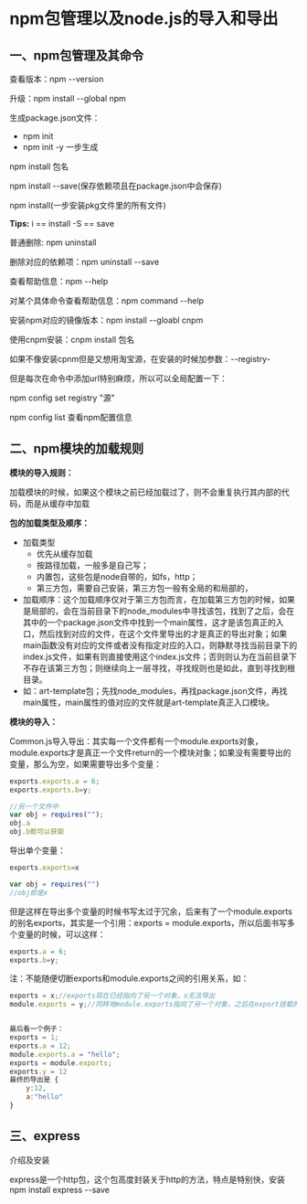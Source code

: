 # npm包管理以及node.js的导入和导出

## 一、npm包管理及其命令

查看版本：npm --version

升级：npm install --global npm 

生成package.json文件：

- npm init   
- npm init -y 一步生成

npm install 包名

npm install --save(保存依赖项且在package.json中会保存)

npm install(一步安装pkg文件里的所有文件)

**Tips:** i == install   -S == save

普通删除: npm uninstall 

删除对应的依赖项：npm uninstall --save

查看帮助信息：npm --help

对某个具体命令查看帮助信息：npm command --help

安装npm对应的镜像版本：npm install --gloabl cnpm

使用cnpm安装：cnpm install 包名

如果不像安装cpnm但是又想用淘宝源，在安装的时候加参数：--registry-

但是每次在命令中添加url特别麻烦，所以可以全局配置一下：

npm config set registry "源"

npm config list 查看npm配置信息



## 二、npm模块的加载规则

**模块的导入规则：**

加载模块的时候，如果这个模块之前已经加载过了，则不会重复执行其内部的代码，而是从缓存中加载



**包的加载类型及顺序：**

- 加载类型
  - 优先从缓存加载
  - 按路径加载，一般多是自己写；
  - 内置包，这些包是node自带的，如fs，http；
  - 第三方包，需要自己安装，第三方包一般有全局的和局部的，
- 加载顺序：这个加载顺序仅对于第三方包而言，在加载第三方包的时候，如果是局部的，会在当前目录下的node_modules中寻找该包，找到了之后，会在其中的一个package.json文件中找到一个main属性，这才是该包真正的入口，然后找到对应的文件，在这个文件里导出的才是真正的导出对象；如果main函数没有对应的文件或者没有指定对应的入口，则静默寻找当前目录下的index.js文件，如果有则直接使用这个index.js文件；否则则认为在当前目录下不存在该第三方包；则继续向上一层寻找，寻找规则也是如此，直到寻找到根目录。
- 如：art-template包；先找node_modules，再找package.json文件，再找main属性，main属性的值对应的文件就是art-template真正入口模块。



**模块的导入：**

Common.js导入导出：其实每一个文件都有一个module.exports对象，module.exports才是真正一个文件return的一个模块对象；如果没有需要导出的变量，那么为空，如果需要导出多个变量：

``` javascript
exports.exports.a = 6;
exports.exports.b=y;

//另一个文件中
var obj = requires("");
obj.a
obj.b都可以获取
```

导出单个变量：

``` javascript
exports.exports=x

var obj = requires("")
//obj即是x
```

但是这样在导出多个变量的时候书写太过于冗余，后来有了一个module.exports的别名exports，其实是一个引用：exports = module.exports，所以后面书写多个变量的时候，可以这样：

```javascript
exports.a = 6;
exports.b=y;
```

注：不能随便切断exports和module.exports之间的引用关系，如：

```javascript
exports = x;//exports现在已经指向了另一个对象，x无法导出
module.exports = y;//同样地module.exports指向了另一个对象，之后在export挂载的任何属性都无法导出


最后看一个例子：
exports = 1;
exports.a = 12;
module.exports.a = "hello";
exports = module.exports;
exports.y = 12
最终的导出是 {
    y:12,
    a:"hello"
}
```



## 三、express

介绍及安装

express是一个http包，这个包高度封装关于http的方法，特点是特别快，安装npm install express --save

